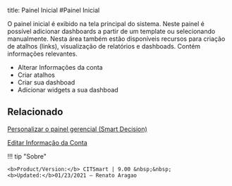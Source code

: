 title: Painel Inicial
#Painel Inicial

O painel inicial é exibido na tela principal do sistema. Neste painel é possível adicionar dashboards a partir de um template ou selecionando manualmente. Nesta área também estão disponíveis recursos para criação de atalhos (links), visualização de relatórios e dashboads. Contém informações relevantes.

* Alterar Informações da conta
* Criar atalhos
* Criar sua dashboad
* Adicionar widgets a sua dashboad


Relacionado
-------

[Personalizar o painel gerencial (Smart Decision)][1]

[Editar Informação da Conta][2]

!!! tip "Sobre"

    <b>Product/Version:</b> CITSmart | 9.00 &nbsp;&nbsp;
    <b>Updated:</b>01/23/2021 – Renato Aragao

[1]:/pt-br/citsmart-platform-9/additional-features/reports/create/dashboard-customize-management-panel-smart-decision.html
[2]:/pt-br/citsmart-platform-9/initial-settings/access-settings/user/user-data.html
